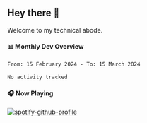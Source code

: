 ## Hey there 👋

Welcome to my technical abode.

#### 📊 Monthly Dev Overview
<!--START_SECTION:waka-->

```txt
From: 15 February 2024 - To: 15 March 2024

No activity tracked
```

<!--END_SECTION:waka-->

#### 🎧 Now Playing

[![spotify-github-profile](https://spotify-github-profile.vercel.app/api/view?uid=james2mid&cover_image=true&theme=natemoo-re)](https://open.spotify.com/user/james2mid?si=2b3baf2b09cb499e)
